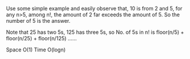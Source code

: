 
Use some simple example and easily observe that,  10 is from 2 and 5, for any n>5,  among n!, the amount of 2 far exceeds the amount of 5.    So the number of 5 is the answer.  

Note that 25 has two 5s, 125 has three 5s, so No. of 5s in n! is 
floor(n/5) + floor(n/25) + floor(n/125)  ......  

Space O(1)   Time O(logn)    